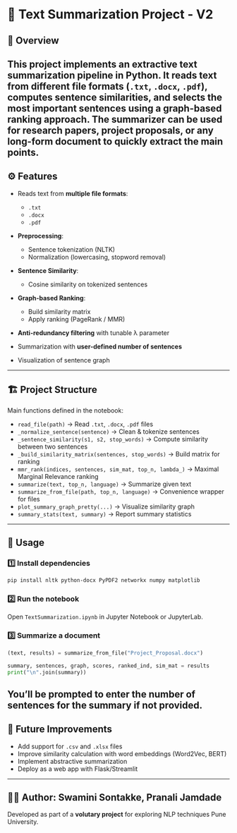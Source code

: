 # 📝 Text Summarization Project - V2 

## 📌 Overview
This project implements an **extractive text summarization pipeline** in Python.
It reads text from different file formats (`.txt`, `.docx`, `.pdf`), computes sentence similarities, and selects the most important sentences using a graph-based ranking approach.
The summarizer can be used for research papers, project proposals, or any long-form document to quickly extract the main points.
--------------------------------------------------------------------------------------
## ⚙️ Features

* Reads text from **multiple file formats**:
  * `.txt`
  * `.docx`
  * `.pdf`
  
* **Preprocessing**:
  * Sentence tokenization (NLTK)
  * Normalization (lowercasing, stopword removal)

* **Sentence Similarity**:
  * Cosine similarity on tokenized sentences
    
* **Graph-based Ranking**:
  * Build similarity matrix
  * Apply ranking (PageRank / MMR)

* **Anti-redundancy filtering** with tunable λ parameter
* Summarization with **user-defined number of sentences**
* Visualization of sentence graph
--------------------------------------------------------------------------------------
## 🏗️ Project Structure

Main functions defined in the notebook:
* `read_file(path)` → Read `.txt`, `.docx`, `.pdf` files
* `_normalize_sentence(sentence)` → Clean & tokenize sentences
* `_sentence_similarity(s1, s2, stop_words)` → Compute similarity between two sentences
* `_build_similarity_matrix(sentences, stop_words)` → Build matrix for ranking
* `mmr_rank(indices, sentences, sim_mat, top_n, lambda_)` → Maximal Marginal Relevance ranking
* `summarize(text, top_n, language)` → Summarize given text
* `summarize_from_file(path, top_n, language)` → Convenience wrapper for files
* `plot_summary_graph_pretty(...)` → Visualize similarity graph
* `summary_stats(text, summary)` → Report summary statistics
--------------------------------------------------------------------------------------
## 🚀 Usage

### 1️⃣ Install dependencies
```bash
pip install nltk python-docx PyPDF2 networkx numpy matplotlib
```

### 2️⃣ Run the notebook
Open `TextSummarization.ipynb` in Jupyter Notebook or JupyterLab.

### 3️⃣ Summarize a document
```python
(text, results) = summarize_from_file("Project_Proposal.docx")

summary, sentences, graph, scores, ranked_ind, sim_mat = results
print("\n".join(summary))
```
You’ll be prompted to enter the number of sentences for the summary if not provided.
--------------------------------------------------------------------------------------
## 🔮 Future Improvements
* Add support for `.csv` and `.xlsx` files
* Improve similarity calculation with word embeddings (Word2Vec, BERT)
* Implement abstractive summarization
* Deploy as a web app with Flask/Streamlit
--------------------------------------------------------------------------------------
## 👩‍💻 Author: Swamini Sontakke, Pranali Jamdade

Developed as part of a **volutary project** for exploring NLP techniques Pune University.
